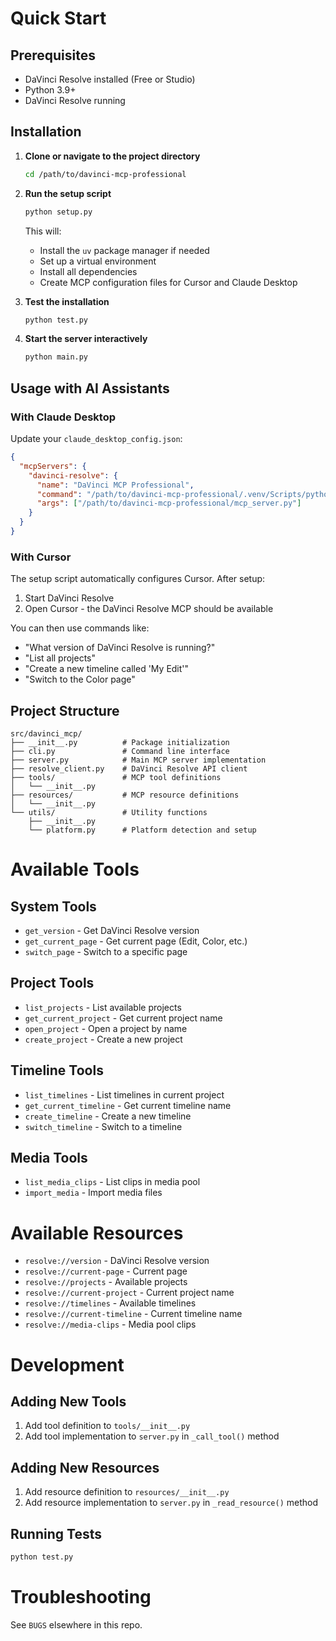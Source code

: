# Quick Start

## Prerequisites
- DaVinci Resolve installed (Free or Studio)
- Python 3.9+ 
- DaVinci Resolve running

## Installation
1. **Clone or navigate to the project directory**
   ```bash
   cd /path/to/davinci-mcp-professional
   ```

2. **Run the setup script**
   ```bash
   python setup.py
   ```
   
   This will:
   - Install the `uv` package manager if needed
   - Set up a virtual environment
   - Install all dependencies
   - Create MCP configuration files for Cursor and Claude Desktop

3. **Test the installation**
   ```bash
   python test.py
   ```

4. **Start the server interactively**
   ```bash
   python main.py
   ```

## Usage with AI Assistants

### With Claude Desktop
Update your `claude_desktop_config.json`:
```json
{
  "mcpServers": {
    "davinci-resolve": {
      "name": "DaVinci MCP Professional",
      "command": "/path/to/davinci-mcp-professional/.venv/Scripts/python.exe",
      "args": ["/path/to/davinci-mcp-professional/mcp_server.py"]
    }
  }
}
```

### With Cursor
The setup script automatically configures Cursor. After setup:

1. Start DaVinci Resolve
2. Open Cursor - the DaVinci Resolve MCP should be available

You can then use commands like:
- "What version of DaVinci Resolve is running?"
- "List all projects"
- "Create a new timeline called 'My Edit'"
- "Switch to the Color page"

## Project Structure
```
src/davinci_mcp/
├── __init__.py          # Package initialization
├── cli.py               # Command line interface
├── server.py            # Main MCP server implementation
├── resolve_client.py    # DaVinci Resolve API client
├── tools/               # MCP tool definitions
│   └── __init__.py
├── resources/           # MCP resource definitions
│   └── __init__.py
└── utils/               # Utility functions
    ├── __init__.py
    └── platform.py      # Platform detection and setup
```

# Available Tools

## System Tools
- `get_version` - Get DaVinci Resolve version
- `get_current_page` - Get current page (Edit, Color, etc.)
- `switch_page` - Switch to a specific page

## Project Tools
- `list_projects` - List available projects
- `get_current_project` - Get current project name
- `open_project` - Open a project by name
- `create_project` - Create a new project

## Timeline Tools
- `list_timelines` - List timelines in current project
- `get_current_timeline` - Get current timeline name
- `create_timeline` - Create a new timeline
- `switch_timeline` - Switch to a timeline

## Media Tools
- `list_media_clips` - List clips in media pool
- `import_media` - Import media files

# Available Resources
- `resolve://version` - DaVinci Resolve version
- `resolve://current-page` - Current page
- `resolve://projects` - Available projects
- `resolve://current-project` - Current project name
- `resolve://timelines` - Available timelines
- `resolve://current-timeline` - Current timeline name
- `resolve://media-clips` - Media pool clips

# Development

## Adding New Tools
1. Add tool definition to `tools/__init__.py`
2. Add tool implementation to `server.py` in `_call_tool()` method

## Adding New Resources
1. Add resource definition to `resources/__init__.py`
2. Add resource implementation to `server.py` in `_read_resource()` method

## Running Tests
```bash
python test.py
```

# Troubleshooting
See `BUGS` elsewhere in this repo.